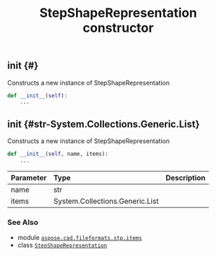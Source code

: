 ﻿---
title: StepShapeRepresentation constructor
second_title: Aspose.CAD for Python via .NET API References
description: 
type: docs
weight: 10
url: /python-net/aspose.cad.fileformats.stp.items/stepshaperepresentation/__init__/
is_root: false
---

## __init__ {#}

Constructs a new instance of StepShapeRepresentation



```python
def __init__(self):
    ...
```




## __init__ {#str-System.Collections.Generic.List<StepRepresentationItem>}

Constructs a new instance of StepShapeRepresentation



```python
def __init__(self, name, items):
    ...
```


| Parameter | Type | Description |
| :- | :- | :- |
| name | str |  |
| items | System.Collections.Generic.List<StepRepresentationItem> |  |



### See Also
* module [`aspose.cad.fileformats.stp.items`](../../)
* class [`StepShapeRepresentation`](/cad/python-net/aspose.cad.fileformats.stp.items/stepshaperepresentation)

